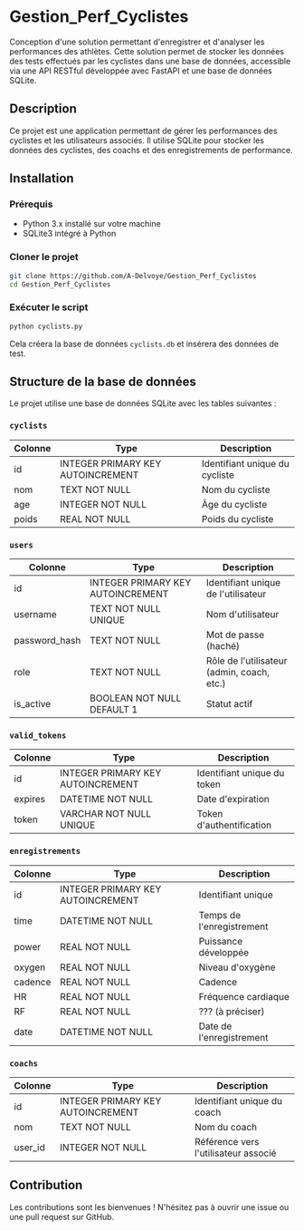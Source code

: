 # Gestion_Perf_Cyclistes
Conception d'une solution permettant d'enregistrer et d'analyser les performances des athlètes. Cette solution permet de stocker les données des tests effectués par les cyclistes dans une base de données, accessible via une API RESTful développée avec FastAPI et une base de données SQLite.


## Description
Ce projet est une application permettant de gérer les performances des cyclistes et les utilisateurs associés. Il utilise SQLite pour stocker les données des cyclistes, des coachs et des enregistrements de performance.

## Installation
### Prérequis
- Python 3.x installé sur votre machine
- SQLite3 intégré à Python

### Cloner le projet
```bash
git clone https://github.com/A-Delvoye/Gestion_Perf_Cyclistes
cd Gestion_Perf_Cyclistes
```

### Exécuter le script
```bash
python cyclists.py
```
Cela créera la base de données `cyclists.db` et insérera des données de test.

## Structure de la base de données
Le projet utilise une base de données SQLite avec les tables suivantes :

### `cyclists`
| Colonne | Type | Description |
|---------|------|-------------|
| id | INTEGER PRIMARY KEY AUTOINCREMENT | Identifiant unique du cycliste |
| nom | TEXT NOT NULL | Nom du cycliste |
| age | INTEGER NOT NULL | Âge du cycliste |
| poids | REAL NOT NULL | Poids du cycliste |

### `users`
| Colonne | Type | Description |
|---------|------|-------------|
| id | INTEGER PRIMARY KEY AUTOINCREMENT | Identifiant unique de l'utilisateur |
| username | TEXT NOT NULL UNIQUE | Nom d'utilisateur |
| password_hash | TEXT NOT NULL | Mot de passe (haché) |
| role | TEXT NOT NULL | Rôle de l'utilisateur (admin, coach, etc.) |
| is_active | BOOLEAN NOT NULL DEFAULT 1 | Statut actif |

### `valid_tokens`
| Colonne | Type | Description |
|---------|------|-------------|
| id | INTEGER PRIMARY KEY AUTOINCREMENT | Identifiant unique du token |
| expires | DATETIME NOT NULL | Date d'expiration |
| token | VARCHAR NOT NULL UNIQUE | Token d'authentification |

### `enregistrements`
| Colonne | Type | Description |
|---------|------|-------------|
| id | INTEGER PRIMARY KEY AUTOINCREMENT | Identifiant unique |
| time | DATETIME NOT NULL | Temps de l'enregistrement |
| power | REAL NOT NULL | Puissance développée |
| oxygen | REAL NOT NULL | Niveau d'oxygène |
| cadence | REAL NOT NULL | Cadence |
| HR | REAL NOT NULL | Fréquence cardiaque |
| RF | REAL NOT NULL | ??? (à préciser) |
| date | DATETIME NOT NULL | Date de l'enregistrement |

### `coachs`
| Colonne | Type | Description |
|---------|------|-------------|
| id | INTEGER PRIMARY KEY AUTOINCREMENT | Identifiant unique du coach |
| nom | TEXT NOT NULL | Nom du coach |
| user_id | INTEGER NOT NULL | Référence vers l'utilisateur associé |

## Contribution
Les contributions sont les bienvenues ! N'hésitez pas à ouvrir une issue ou une pull request sur GitHub.


